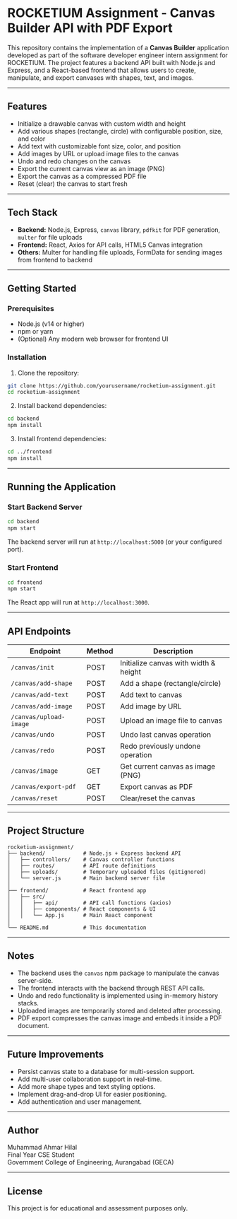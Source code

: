 
# ROCKETIUM Assignment - Canvas Builder API with PDF Export

This repository contains the implementation of a **Canvas Builder** application developed as part of the software developer engineer intern assignment for ROCKETIUM. The project features a backend API built with Node.js and Express, and a React-based frontend that allows users to create, manipulate, and export canvases with shapes, text, and images.

---

## Features

- Initialize a drawable canvas with custom width and height
- Add various shapes (rectangle, circle) with configurable position, size, and color
- Add text with customizable font size, color, and position
- Add images by URL or upload image files to the canvas
- Undo and redo changes on the canvas
- Export the current canvas view as an image (PNG)
- Export the canvas as a compressed PDF file
- Reset (clear) the canvas to start fresh

---

## Tech Stack

- **Backend:** Node.js, Express, `canvas` library, `pdfkit` for PDF generation, `multer` for file uploads
- **Frontend:** React, Axios for API calls, HTML5 Canvas integration
- **Others:** Multer for handling file uploads, FormData for sending images from frontend to backend

---

## Getting Started

### Prerequisites

- Node.js (v14 or higher)
- npm or yarn
- (Optional) Any modern web browser for frontend UI

### Installation

1. Clone the repository:

```bash
git clone https://github.com/yourusername/rocketium-assignment.git
cd rocketium-assignment
```

2. Install backend dependencies:

```bash
cd backend
npm install
```

3. Install frontend dependencies:

```bash
cd ../frontend
npm install
```

---

## Running the Application

### Start Backend Server

```bash
cd backend
npm start
```

The backend server will run at `http://localhost:5000` (or your configured port).

### Start Frontend

```bash
cd frontend
npm start
```

The React app will run at `http://localhost:3000`.

---

## API Endpoints

| Endpoint           | Method | Description                             |
|--------------------|--------|-------------------------------------|
| `/canvas/init`     | POST   | Initialize canvas with width & height |
| `/canvas/add-shape`| POST   | Add a shape (rectangle/circle)       |
| `/canvas/add-text` | POST   | Add text to canvas                    |
| `/canvas/add-image`| POST   | Add image by URL                     |
| `/canvas/upload-image` | POST | Upload an image file to canvas       |
| `/canvas/undo`     | POST   | Undo last canvas operation           |
| `/canvas/redo`     | POST   | Redo previously undone operation     |
| `/canvas/image`    | GET    | Get current canvas as image (PNG)    |
| `/canvas/export-pdf` | GET   | Export canvas as PDF                  |
| `/canvas/reset`    | POST   | Clear/reset the canvas                |

---

## Project Structure

```
rocketium-assignment/
├── backend/            # Node.js + Express backend API
│   ├── controllers/    # Canvas controller functions
│   ├── routes/         # API route definitions
│   ├── uploads/        # Temporary uploaded files (gitignored)
│   └── server.js       # Main backend server file
│
├── frontend/           # React frontend app
│   ├── src/
│   │   ├── api/        # API call functions (axios)
│   │   ├── components/ # React components & UI
│   │   └── App.js      # Main React component
│
└── README.md           # This documentation
```

---

## Notes

- The backend uses the `canvas` npm package to manipulate the canvas server-side.
- The frontend interacts with the backend through REST API calls.
- Undo and redo functionality is implemented using in-memory history stacks.
- Uploaded images are temporarily stored and deleted after processing.
- PDF export compresses the canvas image and embeds it inside a PDF document.

---

## Future Improvements

- Persist canvas state to a database for multi-session support.
- Add multi-user collaboration support in real-time.
- Add more shape types and text styling options.
- Implement drag-and-drop UI for easier positioning.
- Add authentication and user management.

---

## Author

Muhammad Ahmar Hilal  
Final Year CSE Student  
Government College of Engineering, Aurangabad (GECA)

---

## License

This project is for educational and assessment purposes only.
